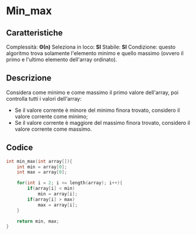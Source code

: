 # Min_max
## Caratteristiche
Complessità: $\boldsymbol{\Theta(n)}$
Seleziona in loco: **SI**
Stabile: **SI**
Condizione: questo algoritmo trova solamente l'elemento minimo e quello massimo (ovvero il primo e l'ultimo elemento dell'array ordinato).

## Descrizione
Considera come minimo e come massimo il primo valore dell'array, poi controlla tutti i valori dell'array:
- Se il valore corrente è minore del minimo finora trovato, considero il valore corrente come minimo;
- Se il valore corrente è maggiore del massimo finora trovato, considero il valore corrente come massimo.

## Codice
````c
int min_max(int array[]){
	int min = array[0];
	int max = array[0];

	for(int i = 2; i <= length(array); i++){
		if(array[i] < min)
			min = array[i];
		if(array[i] > max)
			max = array[i];
	}

	return min, max;
}
````

